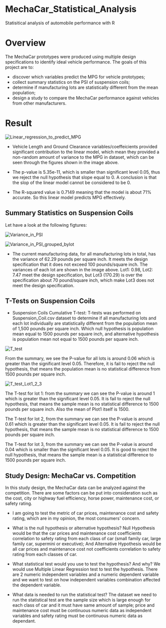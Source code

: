 # MechaCar_Statistical_Analysis
Statisitical analysis of automobile performance with R

# Overview
The MechaCar prototypes were produced using multiple design specifications to identify ideal vehicle performance. The goals of this project are to:

* discover which variables predict the MPG for vehicle prototypes;
* collect summary statistics on the PSI of suspension coils;
* determine if manufacturing lots are statistically different from the mean population;
* design a study to compare the MechaCar performance against vehicles from other manufacturers.

# Result

![Linear_regression_to_predict_MPG](https://user-images.githubusercontent.com/100484606/175490066-06c40aee-9788-49e0-abbe-44cf4a427f9b.JPG)

* Vehicle Length and Ground Clearance variables/coeffeicients provided significant contribution to the linear model, which mean they provided a non-random amount of variance to the MPG in dataset, which can be seen through the figures shown in the image above.

* The p-value is 5.35e-11, which is smaller than significant level 0.05, thus we reject the null hypothesis that slope equal to 0. A conclusion is that the slop of the linear model cannot be considered to be 0.

* The R-squared value is 0.7149 meaning that the model is about 71% accurate. So this linear model predicts MPG effectively.

## Summary Statistics on Suspension Coils

Let have a look at the following figtures:

![Variance_in_PSI](https://user-images.githubusercontent.com/100484606/175755180-b23d8c9b-fa16-4ac6-ae17-660b019ff288.JPG)

![Variance_in_PSI_grouped_bylot](https://user-images.githubusercontent.com/100484606/175491924-3e68b945-540f-465c-8221-c71288647c13.JPG)

* The current manufacturing data, for all manufacturing lots in total, has the variance of 62.29 pounds per square inch. It meets the design specification that it does not exceed 100 pounds/square inch. The variances of each lot are shown in the image above. Lot1: 0.98, Lot2: 7.47 meet the design specification, but Lot3 (170.29) is over the specification about 70 pound/square inch, which make Lot3 does not meet the design specification.

## T-Tests on Suspension Coils
* Suspension Coils Cumulative T-test: T-tests was performed on Suspension_Coil.csv dataset to determine if all manufacturing lots and each lot individually are statistically different from the population mean of 1,500 pounds per square inch. Which null hypothesis is population mean equal to 1500 pounds per square inch, and alternative hypothesis is population mean not equal to 1500 pounds per square inch.

![T_test](https://user-images.githubusercontent.com/100484606/175755400-9197a585-18d9-439e-85e6-52bfabadc622.JPG)

From the summary, we see the P-value for all lots is around 0.06 which is greater than the significant level 0.05. Therefore, it is fail to reject the null hypothesis, that means the population mean is no statistical difference from 1500 pounds per square inch.

![T_test_Lot1_2_3](https://user-images.githubusercontent.com/100484606/175755402-9dc651af-9bf3-4089-9398-7834c1e7b60c.JPG)

The T-test for lot 1: from the summary we can see the P-value is around 1 which is greater than the significant level 0.05. It is fail to reject the null hypothesis, that means the sample mean is no statistical difference to 1500 pounds per square inch. Also the mean of Plot1 itself is 1500.

The T-test for lot 2, from the summary we can see the P-value is around 0.61 which is greater than the significant level 0.05. It is fail to reject the null hypothesis, that means the sample mean is no statistical difference to 1500 pounds per square inch.

The T-test for lot 3, from the summary we can see the P-value is around 0.04 which is smaller than the significant level 0.05. It is good to reject the null hypothesis, that means the sample mean is a statistical difference to 1500 pounds per square inch.

## Study Design: MechaCar vs. Competition

In this study design, the MechaCar data can be analyzed against the competition. There are some factors can be put into consideration such as the cost, city or highway fuel efficiency, horse power, maintenance cost, or safety rating.

* I am going to test the metric of car prices, maintenance cost and safety rating, which are in my opinion, the most consumers' concern.

* What is the null hypothesis or alternative hypothesis? Null Hypothesis would be that the car prices and maintenance cost coefficients correlation to safety rating from each class of car (small family car, large family car, supermini or executive); And Alternative Hypothesis would be all car prices and maintenance cost not coefficients correlation to safety rating from each classes of car.

* What statistical test would you use to test the hypothesis? And why?
We would use Multiple Linear Regression test to test the hypothesis. There are 2 numeric independent variables and a numeric dependent variable and we want to test on how independent variables combination affected the dependent variable.

* What data is needed to run the statistical test? 
The dataset we need to run the statistical test are the sample size which is large enough for each class of car and it must have same amount of sample; price and maintenance cost must be continuous numeric data as independent variables and safety rating must be continuous numeric data as dependant.

